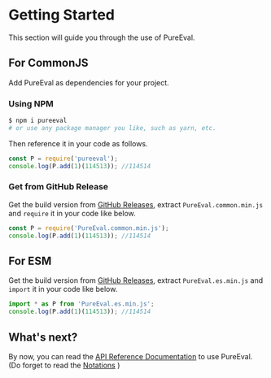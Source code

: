 # Getting Started

This section will guide you through the use of PureEval.

## For CommonJS

Add PureEval as dependencies for your project.

### Using NPM

```sh
$ npm i pureeval
# or use any package manager you like, such as yarn, etc.
```

Then reference it in your code as follows.

```javascript
const P = require('pureeval');
console.log(P.add(1)(114513)); //114514
```

### Get from GitHub Release

Get the build version from [GitHub Releases](https://github.com/PureEval/PureEval/releases), extract `PureEval.common.min.js` and `require` it in your code like below.

```javascript
const P = require('PureEval.common.min.js');
console.log(P.add(1)(114513)); //114514
```

## For ESM

Get the build version from [GitHub Releases](https://github.com/PureEval/PureEval/releases), extract `PureEval.es.min.js` and `import` it in your code like below.

```javascript
import * as P from 'PureEval.es.min.js';
console.log(P.add(1)(114513)); //114514
```

## What's next?

By now, you can read the [API Reference Documentation](/api/) to use PureEval. (Do forget to read the [Notations](/blog/notations) )
